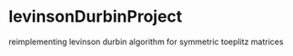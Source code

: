 levinsonDurbinProject
=====================

reimplementing levinson durbin algorithm for symmetric toeplitz matrices